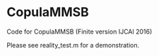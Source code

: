 # CopulaMMSB
Code for CopulaMMSB (Finite version IJCAI 2016)

Please see reality_test.m for a demonstration.
